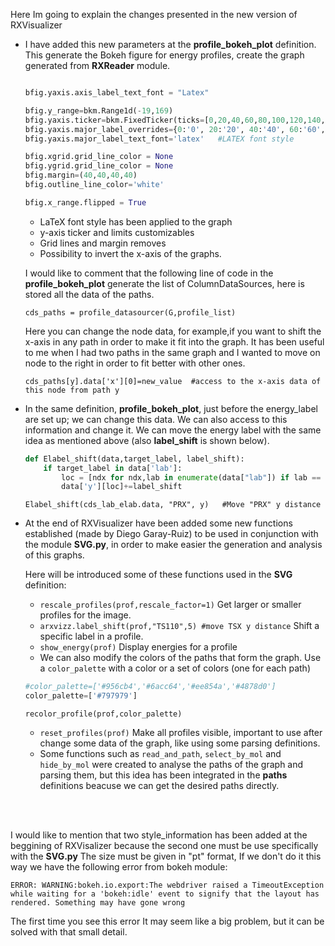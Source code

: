 Here Im going to explain the changes presented in the new version of RXVisualizer

- I have added this new parameters at the **profile_bokeh_plot** definition. This generate the Bokeh figure for energy profiles, create the graph generated from **RXReader** module. 
    ```python

    bfig.yaxis.axis_label_text_font = "Latex"

    bfig.y_range=bkm.Range1d(-19,169)
    bfig.yaxis.ticker=bkm.FixedTicker(ticks=[0,20,40,60,80,100,120,140,160])
    bfig.yaxis.major_label_overrides={0:'0', 20:'20', 40:'40', 60:'60', 80:'80', 100 :'100',120:'120' ,140:'140', 160:'160'}
    bfig.yaxis.major_label_text_font='latex'   #LATEX font style

    bfig.xgrid.grid_line_color = None
    bfig.ygrid.grid_line_color = None
    bfig.margin=(40,40,40,40)
    bfig.outline_line_color='white'

    bfig.x_range.flipped = True

    ```
    - LaTeX font style has been applied to the graph
    - y-axis ticker and limits customizables
    - Grid lines and margin removes
    - Possibility to invert the x-axis of the graphs.
    
    I would like to comment that the following line of code in the **profile_bokeh_plot** generate the list of ColumnDataSources, here is stored all the data of the paths.
    
    `cds_paths = profile_datasourcer(G,profile_list)`
    
    Here you can change the node data, for example,if you want to shift the x-axis in any path in order to make it fit into the graph. It has been useful to me when I had     two paths in the same graph and I wanted to move on node to the right in order to fit better with other ones.
    
    `cds_paths[y].data['x'][0]=new_value  #access to the x-axis data of this node from path y`
  
  
- In the same definition, **profile_bokeh_plot**, just before the energy_label are set up; we can change this data. We can also access to this information and change it. 
  We can move the energy label with the same idea as mentioned above (also **label_shift** is shown below).
  ```python
  def Elabel_shift(data,target_label, label_shift):
      if target_label in data['lab']:
          loc = [ndx for ndx,lab in enumerate(data["lab"]) if lab == target_label][0]
          data['y'][loc]+=label_shift
  ```

  `Elabel_shift(cds_lab_elab.data, "PRX", y)   #Move "PRX" y distance`
    
- At the end of RXVisualizer have been added some new functions established (made by Diego Garay-Ruiz) to be used in conjunction with the module **SVG.py**, in order to     make easier the generation and analysis of this graphs. 

  Here will be introduced some of these functions used in the **SVG** definition:

    - `rescale_profiles(prof,rescale_factor=1)` Get larger or smaller profiles for the image.
    - `arxvizz.label_shift(prof,"TS110",5) #move TSX y distance` Shift a specific label in a profile.
    - `show_energy(prof)` Display energies for a profile
    - We can also modify the colors of the paths that form the graph. Use a `color_palette` with a color or a set of colors (one for each path)
    ```python 
    #color_palette=['#956cb4','#6acc64','#ee854a','#4878d0'] 
    color_palette=['#797979']
    ```
    `recolor_profile(prof,color_palette)` 
    - `reset_profiles(prof)` Make all profiles visible, important to use after change some data of the graph, like using some parsing definitions.
    - Some functions such as `read_and_path`, `select_by_mol` and `hide_by_mol` were created to analyse the paths of the graph and parsing them, but this idea has been          integrated in the **paths** definitions beacuse we can get the desired paths directly.
    
    
<br />
<br />

I would like to mention that two style_information has been added at the beggining of RXVisalizer because the second one must be use specifically with the **SVG.py**
The size must be given in "pt" format, If we don't do it this way we have the following error from bokeh module:

`ERROR: WARNING:bokeh.io.export:The webdriver raised a TimeoutException while waiting for a 'bokeh:idle' event to signify that the layout has rendered. Something may have gone wrong`

The first time you see this error It may seem like a big problem, but it can be solved with that small detail. 



   
    
    
    
    
    
    
    
    
    
    
    
    
    
    
    
    
    
    
    
    
    
    
    
    
    
    
    
    
